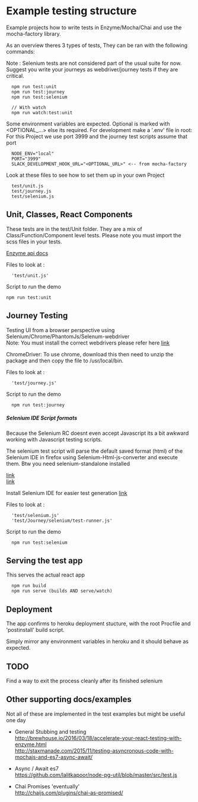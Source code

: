 # Example testing structure

Example projects how to write tests in Enzyme/Mocha/Chai and use the mocha-factory library.

As an overview theres 3 types of tests, They can be ran with the following commands:

Note : Selenium tests are not considered part of the usual suite for now. Suggest you write your journeys as webdriver/journey tests if they are critical.

```
  npm run test:unit
  npm run test:journey
  npm run test:selenium

  // With watch
  npm run watch:test:unit
```

Some environment variables are expected. Optional is marked with <OPTIONAL_...> else its required. For development make a '.env' file in root:  
For this Project we use port 3999 and the journey test scripts assume that port

```
  NODE_ENV="local"
  PORT="3999"
  SLACK_DEVELOPMENT_HOOK_URL="<OPTIONAL_URL>" <-- from mocha-factory
```

Look at these files to see how to set them up in your own Project

```
  test/unit.js
  test/journey.js
  test/selenium.js
```

## Unit, Classes, React Components

These tests are in the test/Unit folder. They are a mix of Class/Function/Component level tests.
Please note you must import the scss files in your tests.

[Enzyme api docs](http://airbnb.io/enzyme/docs/api/index.html)

Files to look at :

```
  'test/unit.js'
```

Script to run the demo

```
npm run test:unit
```

## Journey Testing

Testing UI from a browser perspective using Selenium/Chrome/PhantomJs/Selenum-webdriver  
Note: You must install the correct webdrivers please refer here [link](https://github.com/SeleniumHQ/selenium/tree/master/javascript/node/selenium-webdriver)

ChromeDriver: To use chrome, download this then need to unzip the package and then copy the file to /usr/local/bin.

Files to look at :

```
  'test/journey.js'
```

Script to run the demo

```
  npm run test:journey
```

##### Selenium IDE Script formats

Because the Selenium RC doesnt even accept Javascript its a bit awkward working with Javascript testing scripts.

The selenium test script will parse the default saved format (html) of the Selenium IDE in firefox using Selenium-Html-js-converter and execute them. Btw you need selenium-standalone installed

[link](https://www.npmjs.com/package/selenium-html-js-converter)  
[link](https://www.npmjs.com/package/selenium-standalone)

Install Selenium IDE for easier test generation [link](https://addons.mozilla.org/en-US/firefox/addon/selenium-ide/)

Files to look at :

```
  'test/selenium.js'
  'test/Journey/selenium/test-runner.js'
```

Script to run the demo

```
  npm run test:selenium
```
## Serving the test app

This serves the actual react app

```
  npm run build
  npm run serve (builds AND serve/watch)
```

## Deployment

The app confirms to heroku deployment stucture, with the root Procfile and 'postinstall' build script.

Simply mirror any environment variables in heroku and it should behave as expected.

## TODO

Find a way to exit the process cleanly after its finished selenium

## Other supporting docs/examples

Not all of these are implemented in the test examples but might be useful one day  

- General Stubbing and testing  
http://brewhouse.io/2016/03/18/accelerate-your-react-testing-with-enzyme.html  
http://staxmanade.com/2015/11/testing-asyncronous-code-with-mochajs-and-es7-async-await/

- Async / Await es7  
https://github.com/lalitkapoor/node-pg-util/blob/master/src/test.js  

- Chai Promises 'eventually'  
http://chaijs.com/plugins/chai-as-promised/
